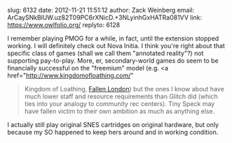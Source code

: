 slug:    6132
date:    2012-11-21 11:51:12
author:  Zack Weinberg
email:   ArCaySNkBlUW.uz82T09PC6rXNicD.+3NLyinhGxHATRa081VV
link:     https://www.owlfolio.org/
replyto: 6128

I remember playing PMOG for a while, in fact, until the extension
stopped working.  I will definitely check out Nova Initia.  I think
you're right about that specific class of games (shall we call them
"annotated reality"?) not supporting pay-to-play.  More, er,
secondary-world games do seem to be financially successful on the
"freemium" model (e.g. <a href="http://www.kingdomofloathing.com/"
>Kingdom of Loathing</a>, <a
href="http://fallenlondon.storynexus.com/">Fallen
London</a>) but the ones I know about have much lower staff and
resource requirements than Glitch did (which ties into your analogy to
community rec centers).  Tiny Speck may have fallen victim to their
own ambition as much as anything else.

I actually still play original SNES cartridges on original hardware,
but only because my SO happened to keep hers around and in working
condition.
